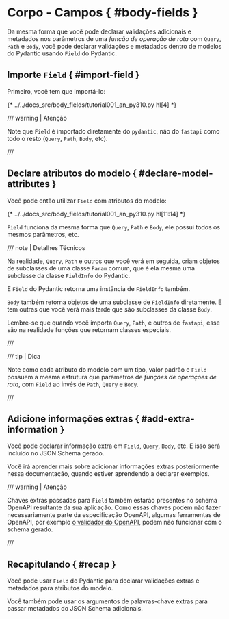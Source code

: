 # Corpo - Campos { #body-fields }

Da mesma forma que você pode declarar validações adicionais e metadados nos parâmetros de uma *função de operação de rota* com `Query`, `Path` e `Body`, você pode declarar validações e metadados dentro de modelos do Pydantic usando `Field` do Pydantic.

## Importe `Field` { #import-field }

Primeiro, você tem que importá-lo:

{* ../../docs_src/body_fields/tutorial001_an_py310.py hl[4] *}

/// warning | Atenção

Note que `Field` é importado diretamente do `pydantic`, não do `fastapi` como todo o resto (`Query`, `Path`, `Body`, etc).

///

## Declare atributos do modelo { #declare-model-attributes }

Você pode então utilizar `Field` com atributos do modelo:

{* ../../docs_src/body_fields/tutorial001_an_py310.py hl[11:14] *}

`Field` funciona da mesma forma que `Query`, `Path` e `Body`, ele possui todos os mesmos parâmetros, etc.

/// note | Detalhes Técnicos

Na realidade, `Query`, `Path` e outros que você verá em seguida, criam objetos de subclasses de uma classe `Param` comum, que é ela mesma uma subclasse da classe `FieldInfo` do Pydantic.

E `Field` do Pydantic retorna uma instância de `FieldInfo` também.

`Body` também retorna objetos de uma subclasse de `FieldInfo` diretamente. E tem outras que você verá mais tarde que são subclasses da classe `Body`.

Lembre-se que quando você importa `Query`, `Path`, e outros de `fastapi`, esse são na realidade funções que retornam classes especiais.

///

/// tip | Dica

Note como cada atributo do modelo com um tipo, valor padrão e `Field` possuem a mesma estrutura que parâmetros de *funções de operações de rota*, com `Field` ao invés de `Path`, `Query` e `Body`.

///

## Adicione informações extras { #add-extra-information }

Você pode declarar informação extra em `Field`, `Query`, `Body`, etc. E isso será incluído no JSON Schema gerado.

Você irá aprender mais sobre adicionar informações extras posteriormente nessa documentação, quando estiver aprendendo a declarar exemplos.

/// warning | Atenção

Chaves extras passadas para `Field` também estarão presentes no schema OpenAPI resultante da sua aplicação.
Como essas chaves podem não fazer necessariamente parte da especificação OpenAPI, algumas ferramentas de OpenAPI, por exemplo [o validador do OpenAPI](https://validator.swagger.io/), podem não funcionar com o schema gerado.

///

## Recapitulando { #recap }

Você pode usar `Field` do Pydantic para declarar validações extras e metadados para atributos do modelo.

Você também pode usar os argumentos de palavras-chave extras para passar metadados do JSON Schema adicionais.
